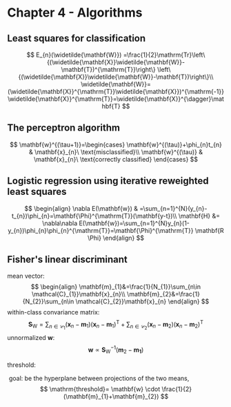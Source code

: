 # Chapter 4 - Algorithms

## Least squares for classification

$$
E_{n}(\widetilde{\mathbf{W}})
=\frac{1}{2}\mathrm{Tr}\left\{(\widetilde{\mathbf{X}}\widetilde{\mathbf{W}}-\mathbf{T})^{\mathrm{T}}\right\}
\left\{(\widetilde{\mathbf{X}}\widetilde{\mathbf{W}}-\mathbf{T})\right\}\\
\widetilde{\mathbf{W}}=(\widetilde{\mathbf{X}}^{\mathrm{T}}\widetilde{\mathbf{X}})^{\mathrm{-1}}\widetilde{\mathbf{X}}^{\mathrm{T}}=\widetilde{\mathbf{X}}^{\dagger}\mathbf{T}
$$

## The perceptron algorithm

$$
\mathbf{w}^{(\tau+1)}=\begin{cases}
\mathbf{w}^{(\tau)}+\phi_{n}t_{n} & \mathbf{x}_{n}\ \text{misclassified}\\
\mathbf{w}^{(\tau)} & \mathbf{x}_{n}\ \text{correctly classified}
\end{cases}
$$

## Logistic regression using iterative reweighted least squares 

$$
\begin{align}
\nabla E(\mathbf{w}) & =\sum_{n=1}^{N}(y_{n}-t_{n})\phi_{n}=\mathbf{\Phi}^{\mathrm{T}}(\mathbf{y-t})\\
\mathbf{H} &= \nabla\nabla E(\mathbf{w})=\sum_{n=1}^{N}y_{n}(1-y_{n})\phi_{n}\phi_{n}^{\mathrm{T}}=\mathbf{\Phi}^{\mathrm{T}} \mathbf{R \Phi}
\end{align}
$$

## Fisher's linear discriminant

mean vector:
$$
\begin{align}
\mathbf{m}_{1}&=\frac{1}{N_{1}}\sum_{n\in \mathcal{C}_{1}}\mathbf{x}_{n}\\
\mathbf{m}_{2}&=\frac{1}{N_{2}}\sum_{n\in \mathcal{C}_{2}}\mathbf{x}_{n}
\end{align}
$$
within-class convariance matrix:
$$
\mathbf{S}_{\mathrm{W}}=\sum_{n\in\mathcal{C}_{1}}(\mathbf{x}_{n}-\mathbf{m}_{1})(\mathbf{x}_{n}-\mathbf{m}_{1})^{\mathrm{T}}+\sum_{n\in\mathcal{C}_{2}}(\mathbf{x}_{n}-\mathbf{m}_{2})(\mathbf{x}_{n}-\mathbf{m}_{2})^{\mathrm{T}}
$$
unnormalized $\mathbf{w}$:
$$
\mathbf{w}\propto\mathbf{S}_{\mathrm{W}}^{-1}(\mathbf{m}_{2}-\mathbf{m_{1}})
$$


threshold:

​	goal: be the hyperplane between projections of the two means,
$$
\mathrm{threshold}= \mathbf{w} \cdot \frac{1}{2}(\mathbf{m}_{1}+\mathbf{m}_{2})
$$


